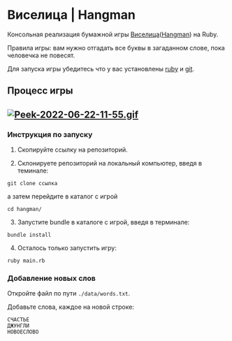 # Виселица | Hangman
Консольная реализация бумажной игры [Виселица](https://ru.wikipedia.org/wiki/%D0%92%D0%B8%D1%81%D0%B5%D0%BB%D0%B8%D1%86%D0%B0_(%D0%B8%D0%B3%D1%80%D0%B0) 'Статья на wiki')([Hangman](https://en.wikipedia.org/wiki/Hangman_(game) 'Article on the wiki')) на Ruby.

Правила игры: вам нужно отгадать все буквы в загаданном слове, пока человечка не повесят.

Для запуска игры убедитесь что у вас установлены [ruby](https://www.ruby-lang.org/en/documentation/installation/ 'гайд по установке') и [git](https://git-scm.com/book/ru/v2/%D0%92%D0%B2%D0%B5%D0%B4%D0%B5%D0%BD%D0%B8%D0%B5-%D0%A3%D1%81%D1%82%D0%B0%D0%BD%D0%BE%D0%B2%D0%BA%D0%B0-Git 'гайд по установки git').

## Процесс игры
[![Peek-2022-06-22-11-55.gif](https://s8.gifyu.com/images/Peek-2022-06-22-11-55.gif)](https://gifyu.com/image/SHfUl)
------

### Инструкция по запуску
1. Скопируйте ссылку на репозиторий.

2. Склонируете репозиторий на локальный компьютер, введя в теминале:
```
git clone ссылка
```
а затем перейдите в каталог с игрой
```
cd hangman/
```

3. Запустите bundle в каталоге с игрой, введя в терминале:
```
bundle install
```

4. Осталось только запустить игру:
```
ruby main.rb
```

### Добавление новых слов
Откройте файл по пути ```./data/words.txt```.

Добавьте слова, каждое на новой строке:
```
СЧАСТЬЕ
ДЖУНГЛИ
НОВОЕСЛОВО
```

